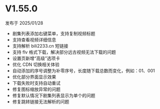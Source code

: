 # V1.55.0
发布于 2025/01/28

* 剧集列表添加右键菜单，支持复制视频标题
* 支持查看视频详细信息
* 支持解析 bili2233.cn 短链接
* 支持 flv 格式下载，解决部分远古视频无法下载的问题
* 设置页新增“高级”选项卡
* 优化 CDN 切换相关体验
* 自动添加的序号调整为补零序号，长度随下载总数而变化，例如：01、001
* 优化部分界面显示效果
* 下载失败时支持自动重试
* 修复图标缩放异常的问题
* 修复默认情况下剧集列表显示为单个的问题
* 修复跳转链接无法解析的问题